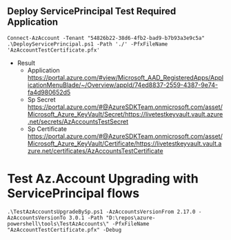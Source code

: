 ## Deploy ServicePrincipal Test Required Application
```pwsh
Connect-AzAccount -Tenant "54826b22-38d6-4fb2-bad9-b7b93a3e9c5a"
.\DeployServicePrincipal.ps1 -Path './' -PfxFileName 'AzAccountTestCertificate.pfx'
```

- Result
  - Application
    https://portal.azure.com/#view/Microsoft_AAD_RegisteredApps/ApplicationMenuBlade/~/Overview/appId/74ed8837-2559-4387-9e74-fa4d980652d5
  - Sp Secret
    https://portal.azure.com/#@AzureSDKTeam.onmicrosoft.com/asset/Microsoft_Azure_KeyVault/Secret/https://livetestkeyvault.vault.azure.net/secrets/AzAccountsTestSecret
  - Sp Certificate
    https://portal.azure.com/#@AzureSDKTeam.onmicrosoft.com/asset/Microsoft_Azure_KeyVault/Certificate/https://livetestkeyvault.vault.azure.net/certificates/AzAccountsTestCertificate


# Test Az.Account Upgrading with ServicePrincipal flows
```pwsh
.\TestAzAccountsUpgradeBySp.ps1 -AzAccountsVersionFrom 2.17.0 -AzAccountsVersionTo 3.0.1 -Path "D:\repos\azure-powershell\tools\TestAzAccounts\" -PfxFileName "AzAccountTestCertificate.pfx" -Debug
```


